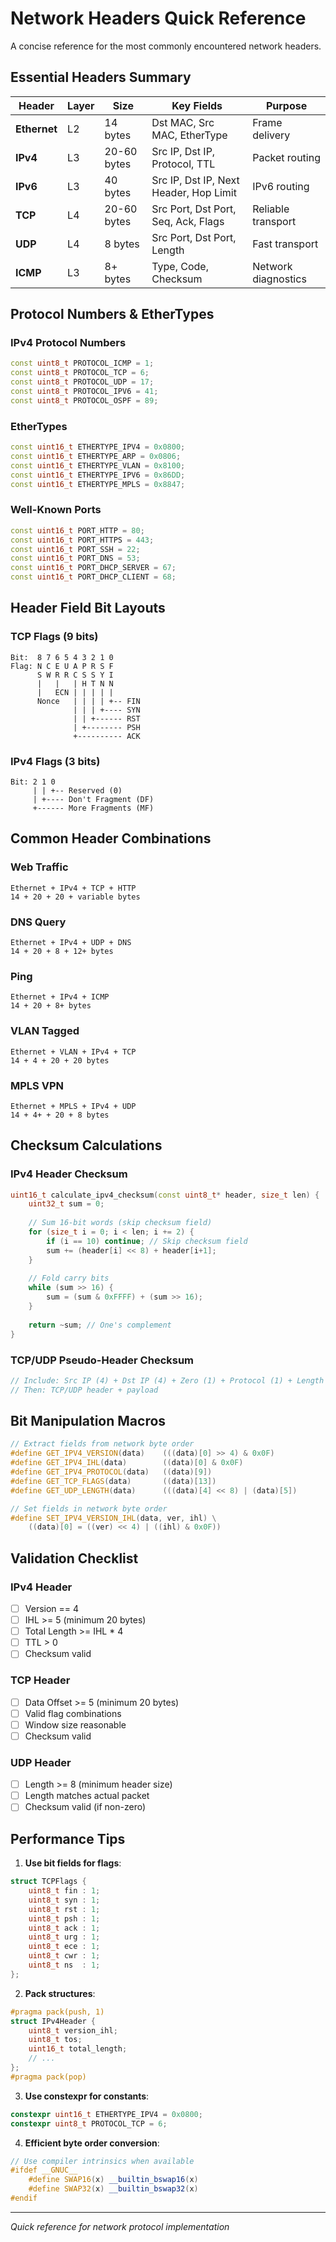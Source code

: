 # Network Headers Quick Reference

A concise reference for the most commonly encountered network headers.

## Essential Headers Summary

| Header | Layer | Size | Key Fields | Purpose |
|--------|-------|------|------------|---------|
| **Ethernet** | L2 | 14 bytes | Dst MAC, Src MAC, EtherType | Frame delivery |
| **IPv4** | L3 | 20-60 bytes | Src IP, Dst IP, Protocol, TTL | Packet routing |
| **IPv6** | L3 | 40 bytes | Src IP, Dst IP, Next Header, Hop Limit | IPv6 routing |
| **TCP** | L4 | 20-60 bytes | Src Port, Dst Port, Seq, Ack, Flags | Reliable transport |
| **UDP** | L4 | 8 bytes | Src Port, Dst Port, Length | Fast transport |
| **ICMP** | L3 | 8+ bytes | Type, Code, Checksum | Network diagnostics |

## Protocol Numbers & EtherTypes

### IPv4 Protocol Numbers
```cpp
const uint8_t PROTOCOL_ICMP = 1;
const uint8_t PROTOCOL_TCP = 6;
const uint8_t PROTOCOL_UDP = 17;
const uint8_t PROTOCOL_IPV6 = 41;
const uint8_t PROTOCOL_OSPF = 89;
```

### EtherTypes
```cpp
const uint16_t ETHERTYPE_IPV4 = 0x0800;
const uint16_t ETHERTYPE_ARP = 0x0806;
const uint16_t ETHERTYPE_VLAN = 0x8100;
const uint16_t ETHERTYPE_IPV6 = 0x86DD;
const uint16_t ETHERTYPE_MPLS = 0x8847;
```

### Well-Known Ports
```cpp
const uint16_t PORT_HTTP = 80;
const uint16_t PORT_HTTPS = 443;
const uint16_t PORT_SSH = 22;
const uint16_t PORT_DNS = 53;
const uint16_t PORT_DHCP_SERVER = 67;
const uint16_t PORT_DHCP_CLIENT = 68;
```

## Header Field Bit Layouts

### TCP Flags (9 bits)
```
Bit:  8 7 6 5 4 3 2 1 0
Flag: N C E U A P R S F
      S W R R C S S Y I
      |   |   | H T N N
      |   ECN | | | | |
      Nonce   | | | | +-- FIN
              | | | +---- SYN  
              | | +------ RST
              | +-------- PSH
              +---------- ACK
```

### IPv4 Flags (3 bits)
```
Bit: 2 1 0
     | | +-- Reserved (0)
     | +---- Don't Fragment (DF)
     +------ More Fragments (MF)
```

## Common Header Combinations

### Web Traffic
```
Ethernet + IPv4 + TCP + HTTP
14 + 20 + 20 + variable bytes
```

### DNS Query
```
Ethernet + IPv4 + UDP + DNS
14 + 20 + 8 + 12+ bytes
```

### Ping
```
Ethernet + IPv4 + ICMP
14 + 20 + 8+ bytes
```

### VLAN Tagged
```
Ethernet + VLAN + IPv4 + TCP
14 + 4 + 20 + 20 bytes
```

### MPLS VPN
```
Ethernet + MPLS + IPv4 + UDP
14 + 4+ + 20 + 8 bytes
```

## Checksum Calculations

### IPv4 Header Checksum
```cpp
uint16_t calculate_ipv4_checksum(const uint8_t* header, size_t len) {
    uint32_t sum = 0;
    
    // Sum 16-bit words (skip checksum field)
    for (size_t i = 0; i < len; i += 2) {
        if (i == 10) continue; // Skip checksum field
        sum += (header[i] << 8) + header[i+1];
    }
    
    // Fold carry bits
    while (sum >> 16) {
        sum = (sum & 0xFFFF) + (sum >> 16);
    }
    
    return ~sum; // One's complement
}
```

### TCP/UDP Pseudo-Header Checksum
```cpp
// Include: Src IP (4) + Dst IP (4) + Zero (1) + Protocol (1) + Length (2)
// Then: TCP/UDP header + payload
```

## Bit Manipulation Macros

```cpp
// Extract fields from network byte order
#define GET_IPV4_VERSION(data)    (((data)[0] >> 4) & 0x0F)
#define GET_IPV4_IHL(data)        ((data)[0] & 0x0F)  
#define GET_IPV4_PROTOCOL(data)   ((data)[9])
#define GET_TCP_FLAGS(data)       ((data)[13])
#define GET_UDP_LENGTH(data)      (((data)[4] << 8) | (data)[5])

// Set fields in network byte order  
#define SET_IPV4_VERSION_IHL(data, ver, ihl) \
    ((data)[0] = ((ver) << 4) | ((ihl) & 0x0F))
```

## Validation Checklist

### IPv4 Header
- [ ] Version == 4
- [ ] IHL >= 5 (minimum 20 bytes)
- [ ] Total Length >= IHL * 4
- [ ] TTL > 0
- [ ] Checksum valid

### TCP Header  
- [ ] Data Offset >= 5 (minimum 20 bytes)
- [ ] Valid flag combinations
- [ ] Window size reasonable
- [ ] Checksum valid

### UDP Header
- [ ] Length >= 8 (minimum header size)
- [ ] Length matches actual packet
- [ ] Checksum valid (if non-zero)

## Performance Tips

1. **Use bit fields for flags**:
```cpp
struct TCPFlags {
    uint8_t fin : 1;
    uint8_t syn : 1; 
    uint8_t rst : 1;
    uint8_t psh : 1;
    uint8_t ack : 1;
    uint8_t urg : 1;
    uint8_t ece : 1;
    uint8_t cwr : 1;
    uint8_t ns  : 1;
};
```

2. **Pack structures**:
```cpp
#pragma pack(push, 1)
struct IPv4Header {
    uint8_t version_ihl;
    uint8_t tos;
    uint16_t total_length;
    // ...
};
#pragma pack(pop)
```

3. **Use constexpr for constants**:
```cpp
constexpr uint16_t ETHERTYPE_IPV4 = 0x0800;
constexpr uint8_t PROTOCOL_TCP = 6;
```

4. **Efficient byte order conversion**:
```cpp
// Use compiler intrinsics when available
#ifdef __GNUC__
    #define SWAP16(x) __builtin_bswap16(x)
    #define SWAP32(x) __builtin_bswap32(x)
#endif
```

---

*Quick reference for network protocol implementation*
